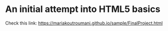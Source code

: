 # An initial attempt into HTML5 basics 
Check this link: https://mariakoutroumani.github.io/sample/FinalProject.html
